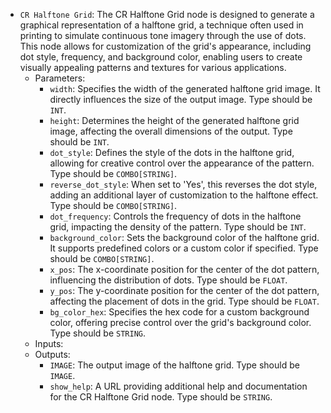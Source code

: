 - `CR Halftone Grid`: The CR Halftone Grid node is designed to generate a graphical representation of a halftone grid, a technique often used in printing to simulate continuous tone imagery through the use of dots. This node allows for customization of the grid's appearance, including dot style, frequency, and background color, enabling users to create visually appealing patterns and textures for various applications.
    - Parameters:
        - `width`: Specifies the width of the generated halftone grid image. It directly influences the size of the output image. Type should be `INT`.
        - `height`: Determines the height of the generated halftone grid image, affecting the overall dimensions of the output. Type should be `INT`.
        - `dot_style`: Defines the style of the dots in the halftone grid, allowing for creative control over the appearance of the pattern. Type should be `COMBO[STRING]`.
        - `reverse_dot_style`: When set to 'Yes', this reverses the dot style, adding an additional layer of customization to the halftone effect. Type should be `COMBO[STRING]`.
        - `dot_frequency`: Controls the frequency of dots in the halftone grid, impacting the density of the pattern. Type should be `INT`.
        - `background_color`: Sets the background color of the halftone grid. It supports predefined colors or a custom color if specified. Type should be `COMBO[STRING]`.
        - `x_pos`: The x-coordinate position for the center of the dot pattern, influencing the distribution of dots. Type should be `FLOAT`.
        - `y_pos`: The y-coordinate position for the center of the dot pattern, affecting the placement of dots in the grid. Type should be `FLOAT`.
        - `bg_color_hex`: Specifies the hex code for a custom background color, offering precise control over the grid's background color. Type should be `STRING`.
    - Inputs:
    - Outputs:
        - `IMAGE`: The output image of the halftone grid. Type should be `IMAGE`.
        - `show_help`: A URL providing additional help and documentation for the CR Halftone Grid node. Type should be `STRING`.
